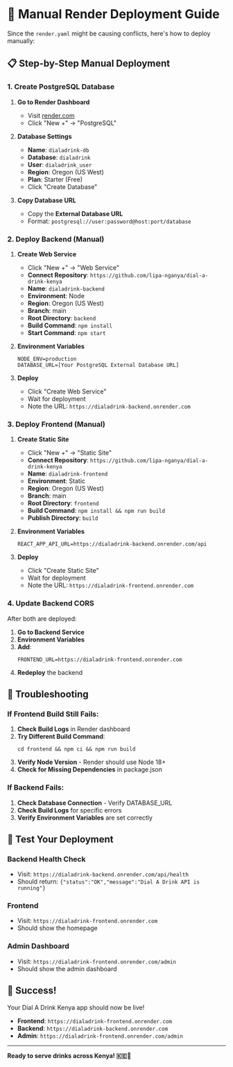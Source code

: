 # 🚀 Manual Render Deployment Guide

Since the `render.yaml` might be causing conflicts, here's how to deploy manually:

## 📋 Step-by-Step Manual Deployment

### 1. Create PostgreSQL Database

1. **Go to Render Dashboard**
   - Visit [render.com](https://render.com)
   - Click "New +" → "PostgreSQL"

2. **Database Settings**
   - **Name**: `dialadrink-db`
   - **Database**: `dialadrink`
   - **User**: `dialadrink_user`
   - **Region**: Oregon (US West)
   - **Plan**: Starter (Free)
   - Click "Create Database"

3. **Copy Database URL**
   - Copy the **External Database URL**
   - Format: `postgresql://user:password@host:port/database`

### 2. Deploy Backend (Manual)

1. **Create Web Service**
   - Click "New +" → "Web Service"
   - **Connect Repository**: `https://github.com/lipa-nganya/dial-a-drink-kenya`
   - **Name**: `dialadrink-backend`
   - **Environment**: Node
   - **Region**: Oregon (US West)
   - **Branch**: main
   - **Root Directory**: `backend`
   - **Build Command**: `npm install`
   - **Start Command**: `npm start`

2. **Environment Variables**
   ```
   NODE_ENV=production
   DATABASE_URL=[Your PostgreSQL External Database URL]
   ```

3. **Deploy**
   - Click "Create Web Service"
   - Wait for deployment
   - Note the URL: `https://dialadrink-backend.onrender.com`

### 3. Deploy Frontend (Manual)

1. **Create Static Site**
   - Click "New +" → "Static Site"
   - **Connect Repository**: `https://github.com/lipa-nganya/dial-a-drink-kenya`
   - **Name**: `dialadrink-frontend`
   - **Environment**: Static
   - **Region**: Oregon (US West)
   - **Branch**: main
   - **Root Directory**: `frontend`
   - **Build Command**: `npm install && npm run build`
   - **Publish Directory**: `build`

2. **Environment Variables**
   ```
   REACT_APP_API_URL=https://dialadrink-backend.onrender.com/api
   ```

3. **Deploy**
   - Click "Create Static Site"
   - Wait for deployment
   - Note the URL: `https://dialadrink-frontend.onrender.com`

### 4. Update Backend CORS

After both are deployed:

1. **Go to Backend Service**
2. **Environment Variables**
3. **Add**:
   ```
   FRONTEND_URL=https://dialadrink-frontend.onrender.com
   ```
4. **Redeploy** the backend

## 🔧 Troubleshooting

### If Frontend Build Still Fails:

1. **Check Build Logs** in Render dashboard
2. **Try Different Build Command**:
   ```
   cd frontend && npm ci && npm run build
   ```
3. **Verify Node Version** - Render should use Node 18+
4. **Check for Missing Dependencies** in package.json

### If Backend Fails:

1. **Check Database Connection** - Verify DATABASE_URL
2. **Check Build Logs** for specific errors
3. **Verify Environment Variables** are set correctly

## 🧪 Test Your Deployment

### Backend Health Check
- Visit: `https://dialadrink-backend.onrender.com/api/health`
- Should return: `{"status":"OK","message":"Dial A Drink API is running"}`

### Frontend
- Visit: `https://dialadrink-frontend.onrender.com`
- Should show the homepage

### Admin Dashboard
- Visit: `https://dialadrink-frontend.onrender.com/admin`
- Should show the admin dashboard

## 🎉 Success!

Your Dial A Drink Kenya app should now be live!

- **Frontend**: `https://dialadrink-frontend.onrender.com`
- **Backend**: `https://dialadrink-backend.onrender.com`
- **Admin**: `https://dialadrink-frontend.onrender.com/admin`

---

**Ready to serve drinks across Kenya! 🇰🇪🍹**
